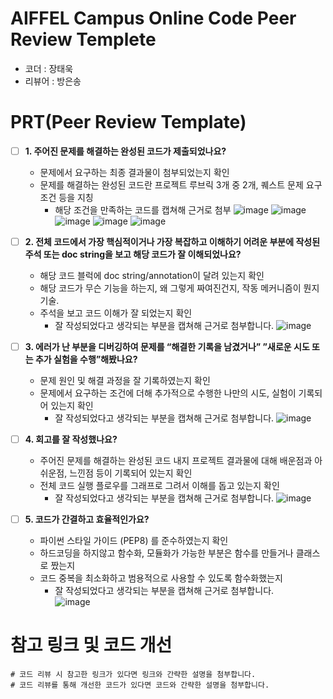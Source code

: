 # AIFFEL Campus Online Code Peer Review Templete
- 코더 : 장태욱
- 리뷰어 : 방은송


# PRT(Peer Review Template)
- [ ]  **1. 주어진 문제를 해결하는 완성된 코드가 제출되었나요?**
    - 문제에서 요구하는 최종 결과물이 첨부되었는지 확인
    - 문제를 해결하는 완성된 코드란 프로젝트 루브릭 3개 중 2개, 
    퀘스트 문제 요구조건 등을 지칭
        - 해당 조건을 만족하는 코드를 캡쳐해 근거로 첨부
          ![image](https://github.com/Eunssong/quest_taewook/assets/134351442/810a51e0-618a-42be-a1ab-593e61ed2565)
          ![image](https://github.com/Eunssong/quest_taewook/assets/134351442/885a9fb3-e533-41a1-af9d-178efb287291)
          ![image](https://github.com/Eunssong/quest_taewook/assets/134351442/d59cd29b-bb96-42cd-8191-c61c97cfc147)
          ![image](https://github.com/Eunssong/quest_taewook/assets/134351442/9cf8fd2a-d0ae-45e0-8f07-e71ccaa2fba2)
          ![image](https://github.com/Eunssong/quest_taewook/assets/134351442/70fa8e26-8050-478f-ba40-a5fd30ff5ef4) 


    
- [ ]  **2. 전체 코드에서 가장 핵심적이거나 가장 복잡하고 이해하기 어려운 부분에 작성된 
주석 또는 doc string을 보고 해당 코드가 잘 이해되었나요?**
    - 해당 코드 블럭에 doc string/annotation이 달려 있는지 확인
    - 해당 코드가 무슨 기능을 하는지, 왜 그렇게 짜여진건지, 작동 메커니즘이 뭔지 기술.
    - 주석을 보고 코드 이해가 잘 되었는지 확인
        - 잘 작성되었다고 생각되는 부분을 캡쳐해 근거로 첨부합니다.
          ![image](https://github.com/Eunssong/quest_taewook/assets/134351442/855ba80e-85e4-4e9c-b6a5-0f1c6fc58bc5)

        
- [ ]  **3. 에러가 난 부분을 디버깅하여 문제를 “해결한 기록을 남겼거나” 
”새로운 시도 또는 추가 실험을 수행”해봤나요?**
    - 문제 원인 및 해결 과정을 잘 기록하였는지 확인
    - 문제에서 요구하는 조건에 더해 추가적으로 수행한 나만의 시도, 
    실험이 기록되어 있는지 확인
        - 잘 작성되었다고 생각되는 부분을 캡쳐해 근거로 첨부합니다.
          ![image](https://github.com/Eunssong/quest_taewook/assets/134351442/7e4c1223-4380-4005-b38a-5841094d8f64)  


        
- [ ]  **4. 회고를 잘 작성했나요?**
    - 주어진 문제를 해결하는 완성된 코드 내지 프로젝트 결과물에 대해
    배운점과 아쉬운점, 느낀점 등이 기록되어 있는지 확인
    - 전체 코드 실행 플로우를 그래프로 그려서 이해를 돕고 있는지 확인
        - 잘 작성되었다고 생각되는 부분을 캡쳐해 근거로 첨부합니다.
          ![image](https://github.com/Eunssong/quest_taewook/assets/134351442/8801c16f-77a5-458e-8922-999424f5a77f)

        
- [ ]  **5. 코드가 간결하고 효율적인가요?**
    - 파이썬 스타일 가이드 (PEP8) 를 준수하였는지 확인
    - 하드코딩을 하지않고 함수화, 모듈화가 가능한 부분은 함수를 만들거나 클래스로 짰는지
    - 코드 중복을 최소화하고 범용적으로 사용할 수 있도록 함수화했는지
        - 잘 작성되었다고 생각되는 부분을 캡쳐해 근거로 첨부합니다.  
          ![image](https://github.com/Eunssong/quest_taewook/assets/134351442/81ccfd22-ff3a-422d-8ce8-c36a0d60600d)



# 참고 링크 및 코드 개선
```
# 코드 리뷰 시 참고한 링크가 있다면 링크와 간략한 설명을 첨부합니다.
# 코드 리뷰를 통해 개선한 코드가 있다면 코드와 간략한 설명을 첨부합니다.
```
